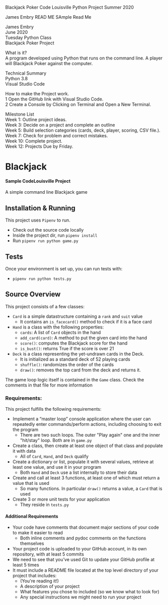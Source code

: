 Blackjack Poker
Code Louisville Python Project
Summer 2020

James Embry
READ ME
 SAmple Read Me


James Embry <br>
June 2020 <br>
Tuesday Python Class <br>
Blackjack Poker Project <br>

What is it? <br>
A program developed using Python that runs on the command line.  A player will Blackjack Poker against the computer. 

Technical Summary <br>
Python 3.8 <br>
Visual Studio Code <br>


How to make the Project work.<br>
1 Open the GitHub link with Visual Studio Code.<br>
2 Create a Console by Clicking  on Terminal and Open a New Terminal.<br>
<!-- 3 In the Console type dotnet ef database update then press ENTER.<br>
4 In the Console type dotnet run then press ENTER.<br>
The program will build and create a local web address and other directions in the console.<br>
5 Type the address (http://localhost5001) into a Chrome browser.<br>
6 Click on Campers:<br>
  Click on Create New.<br>
    Follow the prompts to enter a camper.<br>
  Click on Create.<br>
7 Click on Games:<br>
  Click on Create New.<br>
    Follow the prompts to select your 3 games.<br>
  Click on Create.<br>
8 Click on Meals:<br>
  Click on Create New:<br>
    Follow the prompts to select your 3 meals.<br>
  Click on Create.<br>    
9 Click on Enrollments:<br>
  Click on Create New:<br> 
  Follow the prompts to enroll your camper.<br>
  Select your name, meals, games, and grade level.<br>
  Click on Create.<br>


Features Include:<br>
Homepage<br>
Privacy page example<br>
Camper page (first and last name, email, phone, enrollment date, (Create, Edit, Details, and Delete))<br>
Game Choice page (3 dropdown lists with 3 chioces of games in each (Create, Edit, Details, and Delete))<br>
Meal Choice page (3 dropdown lists with 3 chioces of food in each (Create, Edit, Details, and Delete))<br>
Enrollment page (Lists all campers with details) (Enroll new campers on Create page with dropdown lists that inclide the campers full name, school level (Primary, Middle, or High), their game selection (and other choices),  thier food selection (and other choices), (Create, Edit, Details, and Delete))<br> -->

Milestone List <br>
Week 1: Outline project ideas. <br>
Week 3: Decide on a project and complete an outline <br>
Week 5: Build selection categories (cards, deck, player, scoring, CSV file.). <br>
Week 7: Check for problem and correct  mistakes. <br>
Week 10: Complete project. <br>
Week 12: Projects Due by Friday.



 # Blackjack

#### Sample CodeLouisville Project

A simple command line Blackjack game

## Installation & Running

This project uses `Pipenv` to run.

* Check out the source code locally
* Inside the project dir, run `pipenv install`
* Run `pipenv run python game.py`

## Tests

Once your environment is set up, you can run tests with:

* `pipenv run python tests.py`
 
## Source Overview

This project consists of a few classes:

* `Card` is a simple datastructure containing a `rank` and `suit` value
    * It contains an `is_facecard()` method to check if it is a face card
* `Hand` is a class with the following properties:
    * `cards`: A list of `Card` objects in the hand
    * `add_card(card)`: A method to put the given card into the hand
    * `score()`: computes the Blackjack score for the hand
    * `is_bust()`: returns True if the score is over 21
* `Deck` is a class representing the yet-undrawn cards in the Deck.
    * It is initialized as a standard deck of 52 playing cards
    * `shuffle()`: randomizes the order of the cards
    * `draw()`: removes the top card from the deck and returns it.
    
The game loop logic itself is contained in the `Game` class. Check the comments in that file for more information

### Requirements:

This project fulfills the following requirements:

* Implement a “master loop” console application where the user can repeatedly enter commands/perform actions, including choosing to exit the program
    * There are two such loops. The outer "Play again" one and the inner "hit/stay" loop. Both are in `game.py`
* Create a class, then create at least one object of that class and populate it with data
    * All of `Card`, `Hand`, and `Deck` qualify
* Create a dictionary or list, populate it with several values, retrieve at least one value, and use it in your program
    * Both `Hand` and `Deck` use a list internally to store their data
* Create and call at least 3 functions, at least one of which must return a value that is used
    * So many functions. In particular `draw()` returns a value, a `Card` that is used
* Create 3 or more unit tests for your application
    * They reside in `tests.py`

#### Additional Requirements
* Your code have comments that document major sections of your code to make it easier to read
    * Both inline comments and pydoc comments on the functions themselves
* Your project code is uploaded to your GitHub account, in its own repository, with at least 5 commits
* We need to see that you’ve used Git to update your GitHub profile at least 5 times
* It must include a README file located at the top level directory of your project that includes:
    * (You're reading it!)
    * A description of your project
    * What features you chose to included (so we know what to look for)
    * Any special instructions we might need to run your project
